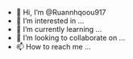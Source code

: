 - 👋 Hi, I’m @Ruannhqoou917
- 👀 I’m interested in ...
- 🌱 I’m currently learning ...
- 💞️ I’m looking to collaborate on ...
- 📫 How to reach me ...

<!---
Ruannhqoou917/Ruannhqoou917 is a ✨ special ✨ repository because its `README.md` (this file) appears on your GitHub profile.
You can click the Preview link to take a looallk at your changes.
--//baniment//cod//wi-fi 
